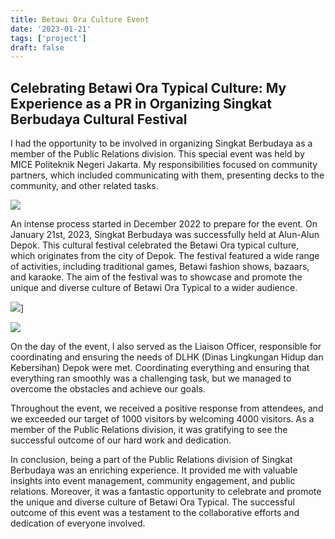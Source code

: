 ```yaml
---
title: Betawi Ora Culture Event
date: '2023-01-21'
tags: ['project']
draft: false
---
```


## Celebrating Betawi Ora Typical Culture: My Experience as a PR in Organizing Singkat Berbudaya Cultural Festival


I had the opportunity to be involved in organizing Singkat Berbudaya as a member of the Public Relations division. This special event was held by MICE Politeknik Negeri Jakarta. My responsibilities focused on community partners, which included communicating with them, presenting decks to the community, and other related tasks.

![](https://i.postimg.cc/zX8LVZ6L/1.jpg)


An intense process started in December 2022 to prepare for the event. On January 21st, 2023, Singkat Berbudaya was successfully held at Alun-Alun Depok. This cultural festival celebrated the Betawi Ora typical culture, which originates from the city of Depok. The festival featured a wide range of activities, including traditional games, Betawi fashion shows, bazaars, and karaoke. The aim of the festival was to showcase and promote the unique and diverse culture of Betawi Ora Typical to a wider audience.

![](https://i.postimg.cc/RVKRzBfN/gametradisional.jpg)]

![](https://i.postimg.cc/13zfr09s/pawai.jpg)

On the day of the event, I also served as the Liaison Officer, responsible for coordinating and ensuring the needs of DLHK (Dinas Lingkungan Hidup dan Kebersihan) Depok were met. Coordinating everything and ensuring that everything ran smoothly was a challenging task, but we managed to overcome the obstacles and achieve our goals.

Throughout the event, we received a positive response from attendees, and we exceeded our target of 1000 visitors by welcoming 4000 visitors. As a member of the Public Relations division, it was gratifying to see the successful outcome of our hard work and dedication.

In conclusion, being a part of the Public Relations division of Singkat Berbudaya was an enriching experience. It provided me with valuable insights into event management, community engagement, and public relations. Moreover, it was a fantastic opportunity to celebrate and promote the unique and diverse culture of Betawi Ora Typical. The successful outcome of this event was a testament to the collaborative efforts and dedication of everyone involved.
